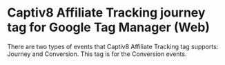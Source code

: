 # Captiv8 Affiliate Tracking journey tag for Google Tag Manager (Web)

There are two types of events that Captiv8 Affiliate Tracking tag supports: Journey and Conversion. This tag is for the Conversion events.